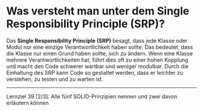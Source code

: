# Was versteht man unter dem Single Responsibility Principle (SRP)?

Das **Single Responsibility Principle (SRP)** besagt, dass jede Klasse oder Modul nur eine einzige Verantwortlichkeit haben sollte. Das bedeutet, dass die Klasse nur einen Grund haben sollte, sich zu ändern. Wenn eine Klasse mehrere Verantwortlichkeiten hat, führt dies oft zu einer hohen Kopplung und macht den Code schwerer wartbar und weniger modulbar. Durch die Einhaltung des SRP kann Code so gestaltet werden, dass er leichter zu verstehen, zu testen und zu warten ist.

---

Lernziel 39 \[2/3\]: Alle fünf SOLID-Prinzipien nennen und zwei davon erläutern können
